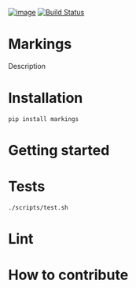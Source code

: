 [![image](https://img.shields.io/pypi/v/markings.svg)](https://pypi.org/project/markings)
[![Build Status](https://app.travis-ci.com/yeger00/markings.svg?branch=master)](https://app.travis-ci.com/yeger00/markings)

# Markings
Description

# Installation
```
pip install markings
```

# Getting started

# Tests
```
./scripts/test.sh
```

# Lint

# How to contribute
